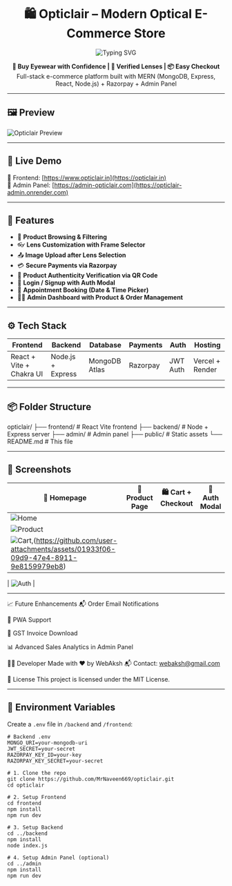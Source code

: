 <h1 align="center">🛍️ Opticlair – Modern Optical E-Commerce Store</h1>

<p align="center">
  <img src="https://readme-typing-svg.herokuapp.com?font=Fira+Code&size=24&pause=1000&color=4D9EF7&center=true&vCenter=true&width=435&lines=Your+Vision+Our+Mission.;Shop+Smart.+See+Clear.;Fast%2C+Secure+%26+Stylish." alt="Typing SVG" />
</p>

<p align="center">
  <strong>🧿 Buy Eyewear with Confidence | 🧾 Verified Lenses | 📦 Easy Checkout</strong><br />
  Full-stack e-commerce platform built with MERN (MongoDB, Express, React, Node.js) + Razorpay + Admin Panel
</p>

---

## 🖼️ Preview

<img src="https://user-images.githubusercontent.com/your-demo-screenshot.gif" alt="Opticlair Preview" />

---

## 🚀 Live Demo

🔗 Frontend: [https://www.opticlair.in](https://opticlair.in)  
🔗 Admin Panel: [https://admin-opticlair.com](https://opticlair-admin.onrender.com)

---

## 🧩 Features

- 🛒 **Product Browsing & Filtering**  
- 👓 **Lens Customization with Frame Selector**  
- 📤 **Image Upload after Lens Selection**  
- 💳 **Secure Payments via Razorpay**  
- 🧾 **Product Authenticity Verification via QR Code**  
- 🔐 **Login / Signup with Auth Modal**  
- 📆 **Appointment Booking (Date & Time Picker)**  
- 🧑‍💼 **Admin Dashboard with Product & Order Management**

---

## ⚙️ Tech Stack

| Frontend | Backend | Database | Payments | Auth | Hosting |
|----------|---------|----------|----------|------|---------|
| React + Vite + Chakra UI | Node.js + Express | MongoDB Atlas | Razorpay | JWT Auth | Vercel + Render |

---

## 📦 Folder Structure
opticlair/
├── frontend/ # React Vite frontend
├── backend/ # Node + Express server
├── admin/ # Admin panel
├── public/ # Static assets
└── README.md # This file

---

## 📸 Screenshots

| 📱 Homepage | 🧾 Product Page | 🛍️ Cart + Checkout | 🔐 Auth Modal |
|------------|----------------|--------------------|---------------|
| ![Home](https://github.com/user-attachments/assets/01129143-f267-4f59-a3f7-e1e398279599)
 | ![Product](https://github.com/user-attachments/assets/70084466-26fe-4e37-ace4-d54500764187)
 | ![Cart](https://github.com/user-attachments/assets/36debc97-43f9-49a0-a90f-48e3196dcfcb),(https://github.com/user-attachments/assets/01933f06-09d9-47e4-8911-9e8159979eb8)

 | ![Auth](https://github.com/user-attachments/assets/f06cbd42-84cd-4fd6-b550-cf0d6bc7df12)
 |

---

📈 Future Enhancements
📬 Order Email Notifications

📱 PWA Support

🧾 GST Invoice Download

📊 Advanced Sales Analytics in Admin Panel

🧑‍💻 Developer
Made with ❤️ by WebAksh
📬 Contact: webaksh@gmail.com

📄 License
This project is licensed under the MIT License.

---
## 🔐 Environment Variables

Create a `.env` file in `/backend` and `/frontend`:

```env
# Backend .env
MONGO_URI=your-mongodb-uri
JWT_SECRET=your-secret
RAZORPAY_KEY_ID=your-key
RAZORPAY_KEY_SECRET=your-secret

# 1. Clone the repo
git clone https://github.com/MrNaveen669/opticlair.git
cd opticlair

# 2. Setup Frontend
cd frontend
npm install
npm run dev

# 3. Setup Backend
cd ../backend
npm install
node index.js

# 4. Setup Admin Panel (optional)
cd ../admin
npm install
npm run dev

